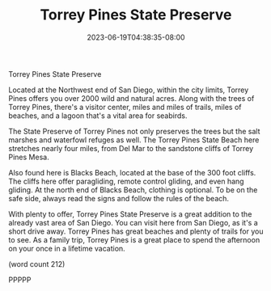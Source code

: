 ﻿---
title: "Torrey Pines State Preserve"
date: 2023-06-19T04:38:35-08:00
description: "short articles Tips for Web Success"
featured_image: "/images/short articles.jpg"
tags: ["short articles"]
---

Torrey Pines State Preserve

Located at the Northwest end of San Diego, within
the city limits, Torrey Pines offers you over 2000
wild and natural acres.  Along with the trees of 
Torrey Pines, there's a visitor center, miles and 
miles of trails, miles of beaches, and a lagoon
that's a vital area for seabirds.

The State Preserve of Torrey Pines not only preserves
the trees but the salt marshes and waterfowl refuges
as well.  The Torrey Pines State Beach here stretches
nearly four miles, from Del Mar to the sandstone 
cliffs of Torrey Pines Mesa.

Also found here is Blacks Beach, located at the 
base of the 300 foot cliffs.  The cliffs here offer
paragliding, remote control gliding, and even hang
gliding. At the north end of Blacks Beach, clothing 
is optional.  To be on the safe side, always read the
signs and follow the rules of the beach.

With plenty to offer, Torrey Pines State Preserve is
a great addition to the already vast area of San
Diego.  You can visit here from San Diego, as it's 
a short drive away.  Torrey Pines has great beaches
and plenty of trails for you to see.  As a family 
trip, Torrey Pines is a great place to spend the
afternoon on your once in a lifetime vacation.

(word count 212)

PPPPP
